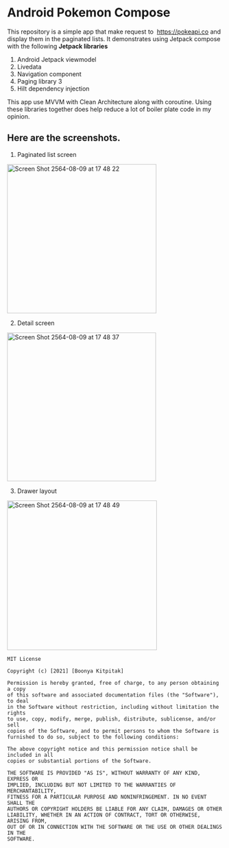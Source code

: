 # Android Pokemon Compose

This repository is a simple app that make request to  https://pokeapi.co and display them in the paginated lists.
It demonstrates using Jetpack compose with the following **Jetpack libraries**
1. Android Jetpack viewmodel
2. Livedata 
3. Navigation component
4. Paging library 3 
5. Hilt dependency injection

This app use MVVM with Clean Architecture along with coroutine.
Using these libraries together does help reduce a lot of boiler plate code in my opinion.

## Here are the screenshots.

1. Paginated list screen
<img width="348" alt="Screen Shot 2564-08-09 at 17 48 22" src="https://user-images.githubusercontent.com/19642082/128698262-34edceda-66b9-464e-999c-a212ce83004c.png">

2. Detail screen
<img width="347" alt="Screen Shot 2564-08-09 at 17 48 37" src="https://user-images.githubusercontent.com/19642082/128698265-88a19cad-d684-42c8-9505-24c5bba1055f.png">

3. Drawer layout
<img width="349" alt="Screen Shot 2564-08-09 at 17 48 49" src="https://user-images.githubusercontent.com/19642082/128698269-ba20fabb-00b7-45aa-add7-f9e4adadfd24.png">

```
MIT License

Copyright (c) [2021] [Boonya Kitpitak]

Permission is hereby granted, free of charge, to any person obtaining a copy
of this software and associated documentation files (the "Software"), to deal
in the Software without restriction, including without limitation the rights
to use, copy, modify, merge, publish, distribute, sublicense, and/or sell
copies of the Software, and to permit persons to whom the Software is
furnished to do so, subject to the following conditions:

The above copyright notice and this permission notice shall be included in all
copies or substantial portions of the Software.

THE SOFTWARE IS PROVIDED "AS IS", WITHOUT WARRANTY OF ANY KIND, EXPRESS OR
IMPLIED, INCLUDING BUT NOT LIMITED TO THE WARRANTIES OF MERCHANTABILITY,
FITNESS FOR A PARTICULAR PURPOSE AND NONINFRINGEMENT. IN NO EVENT SHALL THE
AUTHORS OR COPYRIGHT HOLDERS BE LIABLE FOR ANY CLAIM, DAMAGES OR OTHER
LIABILITY, WHETHER IN AN ACTION OF CONTRACT, TORT OR OTHERWISE, ARISING FROM,
OUT OF OR IN CONNECTION WITH THE SOFTWARE OR THE USE OR OTHER DEALINGS IN THE
SOFTWARE.
